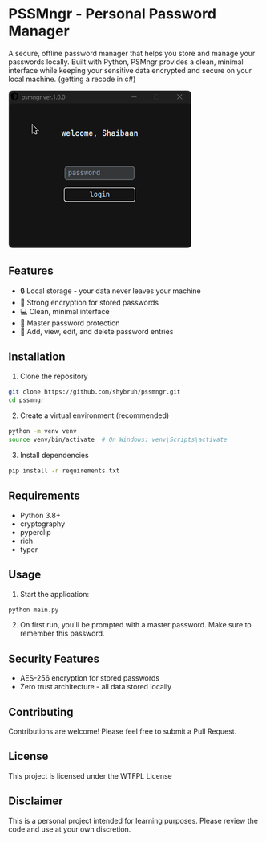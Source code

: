 # PSSMngr - Personal Password Manager

A secure, offline password manager that helps you store and manage your passwords locally. Built with Python, PSMngr provides a clean, minimal interface while keeping your sensitive data encrypted and secure on your local machine. (getting a recode in c#)

![PSSMngr Interface](interface.gif)

## Features

- 🔒 Local storage - your data never leaves your machine
- 🔐 Strong encryption for stored passwords
- 💻 Clean, minimal interface
- 🔑 Master password protection
- 📝 Add, view, edit, and delete password entries

## Installation

1. Clone the repository
```bash
git clone https://github.com/shybruh/pssmngr.git
cd pssmngr
```

2. Create a virtual environment (recommended)
```bash
python -m venv venv
source venv/bin/activate  # On Windows: venv\Scripts\activate
```

3. Install dependencies
```bash
pip install -r requirements.txt
```

## Requirements

- Python 3.8+
- cryptography
- pyperclip
- rich
- typer

## Usage

1. Start the application:
```bash
python main.py
```

2. On first run, you'll be prompted with a master password. Make sure to remember this password.


## Security Features

- AES-256 encryption for stored passwords
- Zero trust architecture - all data stored locally
  
## Contributing

Contributions are welcome! Please feel free to submit a Pull Request.

## License

This project is licensed under the WTFPL License

## Disclaimer

This is a personal project intended for learning purposes. Please review the code and use at your own discretion.

